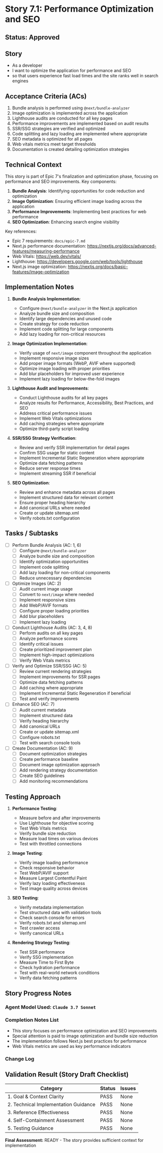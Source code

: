 # Story 7.1: Performance Optimization and SEO

## Status: Approved

## Story

- As a developer
- I want to optimize the application for performance and SEO
- so that users experience fast load times and the site ranks well in search engines

## Acceptance Criteria (ACs)

1. Bundle analysis is performed using `@next/bundle-analyzer`
2. Image optimization is implemented across the application
3. Lighthouse audits are conducted for all key pages
4. Performance improvements are implemented based on audit results
5. SSR/SSG strategies are verified and optimized
6. Code splitting and lazy loading are implemented where appropriate
7. SEO metadata is optimized for all pages
8. Web vitals metrics meet target thresholds
9. Documentation is created detailing optimization strategies

## Technical Context

This story is part of Epic 7's finalization and optimization phase, focusing on performance and SEO improvements. Key components:

1. **Bundle Analysis**: Identifying opportunities for code reduction and optimization
2. **Image Optimization**: Ensuring efficient image loading across the application
3. **Performance Improvements**: Implementing best practices for web performance
4. **SEO Optimization**: Enhancing search engine visibility

Key references:
- Epic 7 requirements: `docs/epic-7.md`
- Next.js performance documentation: https://nextjs.org/docs/advanced-features/measuring-performance
- Web Vitals: https://web.dev/vitals/
- Lighthouse: https://developers.google.com/web/tools/lighthouse
- Next.js image optimization: https://nextjs.org/docs/basic-features/image-optimization

## Implementation Notes

1. **Bundle Analysis Implementation**:
   - Configure `@next/bundle-analyzer` in the Next.js application
   - Analyze bundle size and composition
   - Identify large dependencies and unused code
   - Create strategy for code reduction
   - Implement code splitting for large components
   - Add lazy loading for non-critical resources

2. **Image Optimization Implementation**:
   - Verify usage of `next/image` component throughout the application
   - Implement responsive image sizes
   - Add proper image formats (WebP, AVIF where supported)
   - Optimize image loading with proper priorities
   - Add blur placeholders for improved user experience
   - Implement lazy loading for below-the-fold images

3. **Lighthouse Audit and Improvements**:
   - Conduct Lighthouse audits for all key pages
   - Analyze results for Performance, Accessibility, Best Practices, and SEO
   - Address critical performance issues
   - Implement Web Vitals optimizations
   - Add caching strategies where appropriate
   - Optimize third-party script loading

4. **SSR/SSG Strategy Verification**:
   - Review and verify SSR implementation for detail pages
   - Confirm SSG usage for static content
   - Implement Incremental Static Regeneration where appropriate
   - Optimize data fetching patterns
   - Reduce server response times
   - Implement streaming SSR if beneficial

5. **SEO Optimization**:
   - Review and enhance metadata across all pages
   - Implement structured data for relevant content
   - Ensure proper heading hierarchy
   - Add canonical URLs where needed
   - Create or update sitemap.xml
   - Verify robots.txt configuration

## Tasks / Subtasks

- [ ] Perform Bundle Analysis (AC: 1, 6)
  - [ ] Configure `@next/bundle-analyzer`
  - [ ] Analyze bundle size and composition
  - [ ] Identify optimization opportunities
  - [ ] Implement code splitting
  - [ ] Add lazy loading for non-critical components
  - [ ] Reduce unnecessary dependencies

- [ ] Optimize Images (AC: 2)
  - [ ] Audit current image usage
  - [ ] Convert to `next/image` where needed
  - [ ] Implement responsive sizes
  - [ ] Add WebP/AVIF formats
  - [ ] Configure proper loading priorities
  - [ ] Add blur placeholders
  - [ ] Implement lazy loading

- [ ] Conduct Lighthouse Audits (AC: 3, 4, 8)
  - [ ] Perform audits on all key pages
  - [ ] Analyze performance scores
  - [ ] Identify critical issues
  - [ ] Create prioritized improvement plan
  - [ ] Implement high-impact optimizations
  - [ ] Verify Web Vitals metrics

- [ ] Verify and Optimize SSR/SSG (AC: 5)
  - [ ] Review current rendering strategies
  - [ ] Implement improvements for SSR pages
  - [ ] Optimize data fetching patterns
  - [ ] Add caching where appropriate
  - [ ] Implement Incremental Static Regeneration if beneficial
  - [ ] Test and verify improvements

- [ ] Enhance SEO (AC: 7)
  - [ ] Audit current metadata
  - [ ] Implement structured data
  - [ ] Verify heading hierarchy
  - [ ] Add canonical URLs
  - [ ] Create or update sitemap.xml
  - [ ] Configure robots.txt
  - [ ] Test with search console tools

- [ ] Create Documentation (AC: 9)
  - [ ] Document optimization strategies
  - [ ] Create performance baseline
  - [ ] Document image optimization approach
  - [ ] Add rendering strategy documentation
  - [ ] Create SEO guidelines
  - [ ] Add monitoring recommendations

## Testing Approach

1. **Performance Testing**:
   - Measure before and after improvements
   - Use Lighthouse for objective scoring
   - Test Web Vitals metrics
   - Verify bundle size reduction
   - Measure load times on various devices
   - Test with throttled connections

2. **Image Testing**:
   - Verify image loading performance
   - Check responsive behavior
   - Test WebP/AVIF support
   - Measure Largest Contentful Paint
   - Verify lazy loading effectiveness
   - Test image quality across devices

3. **SEO Testing**:
   - Verify metadata implementation
   - Test structured data with validation tools
   - Check search console for errors
   - Verify robots.txt and sitemap.xml
   - Test crawler access
   - Verify canonical URLs

4. **Rendering Strategy Testing**:
   - Test SSR performance
   - Verify SSG implementation
   - Measure Time to First Byte
   - Check hydration performance
   - Test with real-world network conditions
   - Verify data fetching patterns

## Story Progress Notes

### Agent Model Used: `Claude 3.7 Sonnet`

### Completion Notes List

- This story focuses on performance optimization and SEO improvements
- Special attention is paid to image optimization and bundle size reduction
- The implementation follows Next.js best practices for performance
- Web Vitals metrics are used as key performance indicators

### Change Log

## Validation Result (Story Draft Checklist)

| Category                             | Status | Issues |
| ------------------------------------ | ------ | ------ |
| 1. Goal & Context Clarity            | PASS   | None   |
| 2. Technical Implementation Guidance | PASS   | None   |
| 3. Reference Effectiveness           | PASS   | None   |
| 4. Self-Containment Assessment       | PASS   | None   |
| 5. Testing Guidance                  | PASS   | None   |

**Final Assessment:** READY - The story provides sufficient context for implementation 